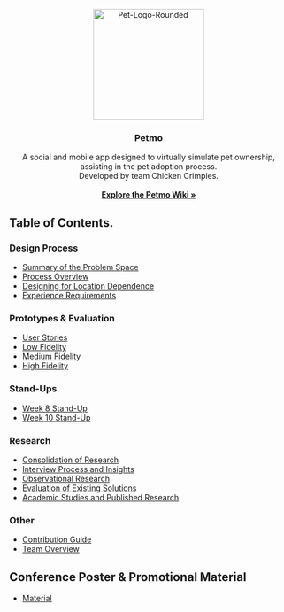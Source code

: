 <p align="center">
  <a href="https://ibb.co/vP5Pvcx"><img src="https://i.ibb.co/gT1TFrM/Pet-Logo-Rounded.png" alt="Pet-Logo-Rounded" width="200" height="200"></a>
</p>

<h3 align="center">Petmo</h3>

<p align="center">
  A social and mobile app designed to virtually simulate pet ownership, assisting in the pet adoption process.
  <br>
  Developed by team Chicken Crimpies.
  <br>
  <br>
  <a href="https://github.com/Chicken-Crimpies/petmo/wiki"><strong>Explore the Petmo Wiki »</strong></a>
</p>


## Table of Contents.

### Design Process
- [Summary of the Problem Space](https://github.com/Chicken-Crimpies/petmo/wiki/Summary-of-Problem-Space)
- [Process Overview](https://github.com/Chicken-Crimpies/petmo/wiki/Process-Overview)
- [Designing for Location Dependence](https://github.com/Chicken-Crimpies/petmo/wiki/Designing-for-Location-Dependence)
- [Experience Requirements](https://github.com/Chicken-Crimpies/petmo/wiki/Experience-Requirements)

### Prototypes & Evaluation
- [User Stories](https://github.com/Chicken-Crimpies/petmo/wiki/User-Stories)
- [Low Fidelity](https://github.com/Chicken-Crimpies/petmo/wiki/Low-Fidelity-Prototype)
- [Medium Fidelity](https://github.com/Chicken-Crimpies/petmo/wiki/Medium-Fidelity)
- [High Fidelity](https://github.com/Chicken-Crimpies/petmo/wiki/High-Fidelity)

### Stand-Ups
- [Week 8 Stand-Up](https://github.com/Chicken-Crimpies/petmo/wiki/Week-8-Stand-Up)
- [Week 10 Stand-Up](https://github.com/Chicken-Crimpies/petmo/wiki/Week-10-Stand-Up)

### Research
- [Consolidation of Research](https://github.com/Chicken-Crimpies/petmo/wiki/Consolidation-of-Research)
- [Interview Process and Insights](https://github.com/Chicken-Crimpies/petmo/wiki/Interview-Process-and-Insights)
- [Observational Research](https://github.com/Chicken-Crimpies/petmo/wiki/Observational-Research)
- [Evaluation of Existing Solutions](https://github.com/Chicken-Crimpies/petmo/wiki/Evaluation-of-Existing-Solutions)
- [Academic Studies and Published Research](https://github.com/Chicken-Crimpies/petmo/wiki/Academic-Studies-and-Published-Research)

### Other
- [Contribution Guide](https://github.com/Chicken-Crimpies/petmo/wiki/Contribution-Guide)
- [Team Overview](https://github.com/Chicken-Crimpies/petmo/wiki/The-Team)

## Conference Poster & Promotional Material
- [Material](https://github.com/Chicken-Crimpies/petmo/wiki)
